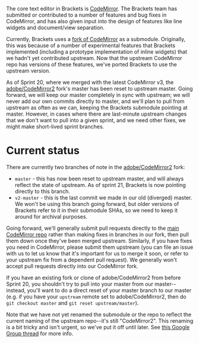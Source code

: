 The core text editor in Brackets is [CodeMirror](http://github.com/marijnh/CodeMirror). The Brackets
team has submitted or contributed to a number of features and bug fixes in CodeMirror, and has also
given input into the design of features like line widgets and document/view separation.

Currently, Brackets uses a [fork of CodeMirror](http://github.com/adobe/CodeMirror2) as a submodule. 
Originally, this was because of a number of experimental features that Brackets implemented (including 
a prototype implementation of inline widgets) that we hadn't yet contributed upstream. Now that the
upstream CodeMirror repo has versions of these features, we've ported Brackets to use the upstream 
version.

As of Sprint 20, where we merged with the latest CodeMirror v3, the 
[adobe/CodeMirror2](http://github.com/adobe/CodeMirror2) fork's master has been reset to upstream 
master. Going forward, we will keep our master completely in sync with upstream; we will never add 
our own commits directly to master, and we'll plan to pull from upstream as often as we can, keeping 
the Brackets submodule pointing at master. However, in cases where there are last-minute upstream 
changes that we don't want to pull into a given sprint, and we need other fixes, we might make 
short-lived sprint branches.

Current status
==============

There are currently two branches of note in the [adobe/CodeMirror2](http://github.com/adobe/CodeMirror2) fork:

* `master` - this has now been reset to upstream master, and will always reflect the state of upstream.
  As of sprint 21, Brackets is now pointing directly to this branch.
* `v2-master` - this is the last commit we made in our old (diverged) master. We won't be using this branch
  going forward, but older versions of Brackets refer to it in their submodule SHAs, so we need to keep
  it around for archival purposes.

Going forward, we'll generally submit pull requests directly to the 
[main CodeMirror repo](http://github.com/marijnh/CodeMirror) rather than making fixes in branches in our fork,
then pull them down once they've been merged upstream. Similarly, if you have fixes you need in CodeMirror,
please submit them upstream (you can file an issue with us to let us know that it's important for us to merge
it soon, or refer to your upstream fix from a dependent pull request). We generally won't accept pull requests
directly into our CodeMirror fork.

If you have an existing fork or clone of adobe/CodeMirror2 from before Sprint 20, you shouldn't try to pull
into your master from our master--instead, you'll want to do a direct reset of your master branch to our master 
(e.g. if you have your `upstream` remote set to adobe/CodeMirror2, then do `git checkout master` and 
`git reset upstream/master`).

Note that we have not yet renamed the submodule or the repo to reflect the current naming of the upstream
repo--it's still "CodeMirror2". This renaming is a bit tricky and isn't urgent, so we've put it off until
later. See [this Google Group thread](https://groups.google.com/forum/?fromgroups=#!topic/brackets-dev/D_rezwjyXM0)
for more info.
